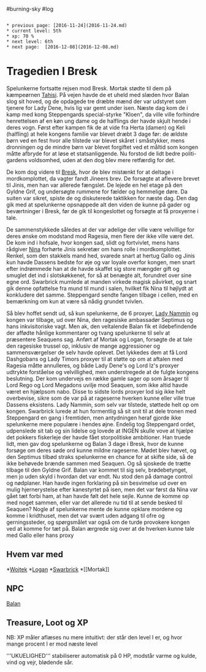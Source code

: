 #burning-sky #log

```ad-info

* previous page: [2016-11-24](2016-11-24.md)
* current level: 5th
* xp: 70 %
* next level: 6th
* next page:  [2016-12-08](2016-12-08.md) 
```

# Tragedien I Bresk  
Spelunkerne fortsatte rejsen mod Bresk. Mortak stødte til dem på kæmpeørnen [Tahisi](Tahisi.md). På vejen havde de et uheld med slæden hvor Balan slog sit hoved, og de opdagede tre dræbte mænd der var udstyret som tjenere for Lady Dene, hvis lig var gemt under isen. Næste dag kom de i kamp med kong Steppengards special-styrke "Kloen", da ville ville forhindre henrettelsen af en køn ung dame og de halflings der havde skjult hende i deres vogn. Først efter kampen fik de at vide fra Herta (damen) og Keli (halfling) at hele kongens familie var blevet dræbt 3 dage før: de ældste børn ved en fest hvor alle tilstede var blevet skåret i småstykker, mens dronningen og de mindre børn var blevet forgiftet ved et måltid som kongen måtte afbryde for at løse et statsanliggende. Nu forstod de lidt bedre politi-gardens voldsomhed, uden at den dog blev mere retfærdig for det. 
De kom dog videre til [Bresk](Bresk.md), hvor de blev mistænkt for at deltage i mordkomplottet, da vagter fandt Jineers brev. De forsøgte at aflevere brevet til Jinis, men han var allerede fængslet. De lejede en hel etage på den Gyldne Grif, og undersøgte rummene for fælder og hemmelige døre. Da suiten var sikret, spiste de og diskuterede taktikken for næste dag. Den dag gik med at spelunkerne opsnappede alt den viden de kunne på gader og beværtninger i Bresk, før de gik til kongeslottet og forsøgte at få proxyerne i tale. 
De sammenstykkede således at der var adelige der ville være velvillige for deres ønske om modstand mod Ragesia, men flere der ikke ville være det. De kom ind i hofsale, hvor kongen sad, slidt og fortvivlet, mens hans rådgiver [Nina](Nina.md) forhørte Jinis sekretær om hans rolle i mordkomplottet. Renkel, som den stakkels mand hed, svarede snart at hertug Gallo og Jinis kun havde Dassens bedste for øje og var loyale overfor kongen, men snart efter indrømmede han at de havde skaffet sig store mængder gift og smuglet det ind i slotskøkkenet, for så at benægte alt, forundret over sine egne ord. Swarbrick mumlede at manden virkede magisk påvirket, og snart gik denne opfattelse fra mund til mund i salen, hvilket fik Nina til højlydt at konkludere det samme. Steppengard sendte fangen tilbage i cellen, med en bemærkning om kun at være så nådig grundet tvivlen.
Så blev hoffet sendt ud, så kun spelunkerne, de 6 proxyer, [Lady Nammin](Lady%20Nammin.md) og kongen var tilbage, ud over Nina, den ragesiske ambassadør Septimus og hans inkvisitoriske vagt. Men ak, den veltalende Balan fik et ildebefindende der affødte hånlige kommentarer og tvang spelunkerne til selv at præsentere Seaquens sag. Anført af Mortak og Logan, forsøgte de at tale den ragesiske trussel op, inklusiv de mange aggressioner og sammensværgelser de selv havde oplevet. Det lykkedes dem at få Lord Dashgobans og Lady Timors proxyer til at støtte op om at aftalen med Ragesia måtte annulleres, og både Lady Dene's og Lord Iz's proxyer udtrykte forståelse og velvillighed, men understregede at de fulgte kongens beslutning. Der kom undervejs en række gamle sager op som årsager til Lord Rego og Lord Megadons uvilje mod Seaquen, som ikke altid havde været en hjælpsom nabo. Disse to sidste lords proxyer lod sig ikke helt overbevise, sikre som de var på at rageserne hverken kunne eller ville true Dassens eksistens. Lady Nammin, som selv var tilstede, støttede helt op om kongen. Swarbrick lurede at hun formentlig så sit snit til at dele tronen med Steppengard en gang i fremtiden, men antydningen heraf gjorde ikke spelunkerne mere populære i hendes øjne. Endelig tog Steppengard ordet, udpenslede sit tab og sin lidelse og lovede at INGEN skulle vove at hjælpe det pokkers fiskerleje der havde fået storpolitiske ambitioner. Han truede lidt, men gav dog spelunkerne og Balan 3 dage i Bresk, hvor de kunne forsøge om deres søde ord kunne mildne rageserne. Mødet blev hævet, og den Septimus tilbød straks spelunkerne en chance for at skifte side, så de ikke behøvede brænde sammen med Seaquen. Og så sjoskede de trætte tilbage til den Gyldne Grif. Balan var kommet til sig selv, brødebetynget, men jo uden skyld i hvordan det var endt. Nu stod den på damage control og nødplaner. Han havde ingen forklaring på sin besvimelse ud over en mulig hjernerystelse efter kanestyrtet på isen, men det var først da Nina var gået tæt forbi ham, at han havde følt det hele sejle. Kunne de komme op med noget sammen, eller var det allerede nu tid til at sende besked til Seaquen? Nogle af spelunkerne mente de kunne opklare mordene og komme i kridthuset, men det var svært uden adgang til ofre og gerningssteder, og spørgsmålet var også om de turde provokere kongen ved at komme for tæt på. Balan ærgrede sig over at de hverken kunne tale med Gallo eller hans proxy
     
## Hvem var med 
*[Wojtek](Wojtek.md)
*[Logan](Logan.md)
*[Swarbrick](Swarbrick%20Everwood.md)
*[[Mortak]]
## NPC 
[Balan](Balan.md)
## Treasure, Loot og XP 
NB: XP måler aflæses nu mere intuitivt: der står den level I er, og hvor mange procent I er mod næste level
'''UKUELIGHED''' stabiliserer automatisk på 0 HP, modstår varme og kulde, vind og vejr, blødende sår.
